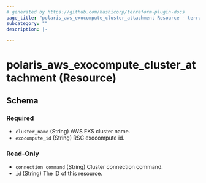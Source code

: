 ```yaml
---
# generated by https://github.com/hashicorp/terraform-plugin-docs
page_title: "polaris_aws_exocompute_cluster_attachment Resource - terraform-provider-polaris"
subcategory: ""
description: |-
  
---
```


# polaris_aws_exocompute_cluster_attachment (Resource)





<!-- schema generated by tfplugindocs -->
## Schema

### Required

- `cluster_name` (String) AWS EKS cluster name.
- `exocompute_id` (String) RSC exocompute id.

### Read-Only

- `connection_command` (String) Cluster connection command.
- `id` (String) The ID of this resource.
